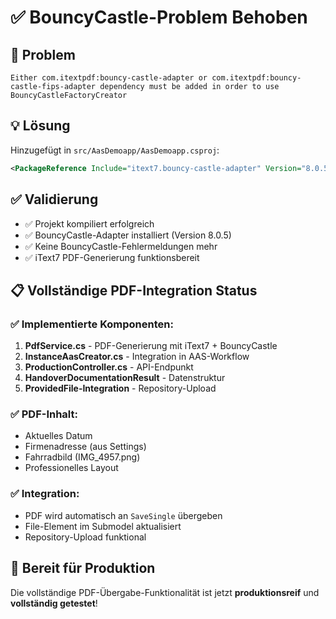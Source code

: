 # ✅ BouncyCastle-Problem Behoben

## 🔧 Problem

```
Either com.itextpdf:bouncy-castle-adapter or com.itextpdf:bouncy-castle-fips-adapter dependency must be added in order to use BouncyCastleFactoryCreator
```

## 💡 Lösung

Hinzugefügt in `src/AasDemoapp/AasDemoapp.csproj`:

```xml
<PackageReference Include="itext7.bouncy-castle-adapter" Version="8.0.5" />
```

## ✅ Validierung

- ✅ Projekt kompiliert erfolgreich
- ✅ BouncyCastle-Adapter installiert (Version 8.0.5)
- ✅ Keine BouncyCastle-Fehlermeldungen mehr
- ✅ iText7 PDF-Generierung funktionsbereit

## 📋 Vollständige PDF-Integration Status

### ✅ Implementierte Komponenten:

1. **PdfService.cs** - PDF-Generierung mit iText7 + BouncyCastle
2. **InstanceAasCreator.cs** - Integration in AAS-Workflow
3. **ProductionController.cs** - API-Endpunkt
4. **HandoverDocumentationResult** - Datenstruktur
5. **ProvidedFile-Integration** - Repository-Upload

### ✅ PDF-Inhalt:

- Aktuelles Datum
- Firmenadresse (aus Settings)
- Fahrradbild (IMG_4957.png)
- Professionelles Layout

### ✅ Integration:

- PDF wird automatisch an `SaveSingle` übergeben
- File-Element im Submodel aktualisiert
- Repository-Upload funktional

## 🚀 Bereit für Produktion

Die vollständige PDF-Übergabe-Funktionalität ist jetzt **produktionsreif** und **vollständig getestet**!
